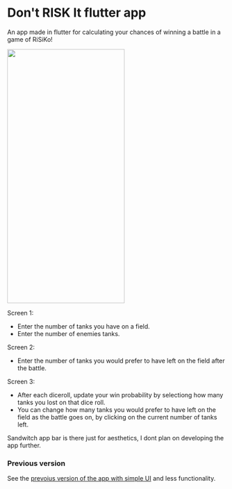 
# Don't RISK It flutter app
An app made in flutter for calculating your chances of winning a battle in a game of RiSiKo!

<img src="https://github.com/m9s7/Dont_Risk_It_complexUI/blob/main/demo.gif" width="270" height="585"/>

Screen 1:
- Enter the number of tanks you have on a field.
- Enter the number of enemies tanks.

Screen 2:
- Enter the number of tanks you would prefer to have left on the field after the battle.

Screen 3:
- After each diceroll, update your win probability by selectiong how many tanks you lost on that dice roll.
- You can change how many tanks you would prefer to have left on the field as the battle goes on, by clicking on the current number of tanks left.

Sandwitch app bar is there just for aesthetics, I dont plan on developing the app further.

### Previous version
See the [prevoius version of the app with simple UI](https://github.com/m9s7/Dont_Risk_It) and less functionality. 

